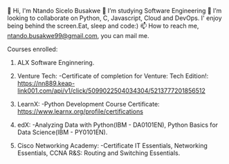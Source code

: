 👋 Hi, I'm Ntando Sicelo Busakwe
👀 I’m studying Software Engineering
💞️ I’m looking to collaborate on Python, C, Javascript, Cloud and DevOps.
   I' enjoy being behind the screen.Eat, sleep and code:)
📫 How to reach me, ntando.busakwe99@gmail.com, you can mail me.

Courses enrolled:
1. ALX Software Enginnering.

2. Venture Tech:
-Certificate of completion for Venture: Tech Edition!: https://nn889.keap-link001.com/api/v1/click/5099022504034304/5213777201856512

3. LearnX: 
-Python Development Course Certificate: https://www.learnx.org/profile/certifications

4. edX:
-Analyzing Data with Python(IBM - DA0101EN), Python Basics for Data Science(IBM - PY0101EN).

5. Cisco Networking Academy:
-Certificate IT Essentials, Networking Essentials, CCNA R&S: Routing and Switching Essentials.

